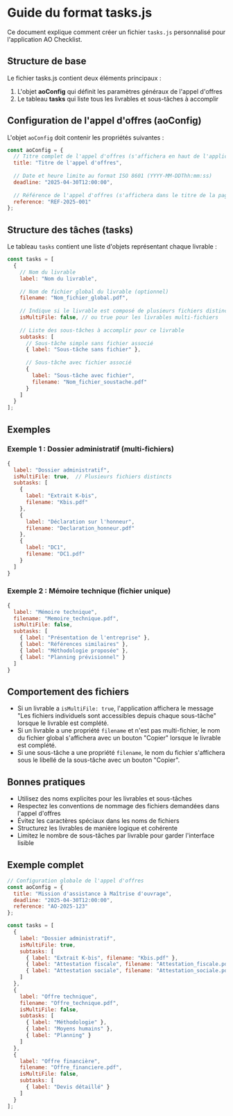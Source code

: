 # Guide du format tasks.js

Ce document explique comment créer un fichier `tasks.js` personnalisé pour l'application AO Checklist.

## Structure de base

Le fichier tasks.js contient deux éléments principaux :
1. L'objet **aoConfig** qui définit les paramètres généraux de l'appel d'offres
2. Le tableau **tasks** qui liste tous les livrables et sous-tâches à accomplir

## Configuration de l'appel d'offres (aoConfig)

L'objet `aoConfig` doit contenir les propriétés suivantes :

```javascript
const aoConfig = {
  // Titre complet de l'appel d'offres (s'affichera en haut de l'application)
  title: "Titre de l'appel d'offres",
  
  // Date et heure limite au format ISO 8601 (YYYY-MM-DDThh:mm:ss)
  deadline: "2025-04-30T12:00:00",
  
  // Référence de l'appel d'offres (s'affichera dans le titre de la page)
  reference: "REF-2025-001"
};
```

## Structure des tâches (tasks)

Le tableau `tasks` contient une liste d'objets représentant chaque livrable :

```javascript
const tasks = [
  {
    // Nom du livrable
    label: "Nom du livrable",
    
    // Nom de fichier global du livrable (optionnel)
    filename: "Nom_fichier_global.pdf",
    
    // Indique si le livrable est composé de plusieurs fichiers distincts
    isMultiFile: false, // ou true pour les livrables multi-fichiers
    
    // Liste des sous-tâches à accomplir pour ce livrable
    subtasks: [
      // Sous-tâche simple sans fichier associé
      { label: "Sous-tâche sans fichier" },
      
      // Sous-tâche avec fichier associé
      { 
        label: "Sous-tâche avec fichier",
        filename: "Nom_fichier_soustache.pdf"
      }
    ]
  }
];
```

## Exemples

### Exemple 1 : Dossier administratif (multi-fichiers)

```javascript
{
  label: "Dossier administratif",
  isMultiFile: true,  // Plusieurs fichiers distincts
  subtasks: [
    { 
      label: "Extrait K-bis",
      filename: "Kbis.pdf"
    },
    { 
      label: "Déclaration sur l'honneur",
      filename: "Declaration_honneur.pdf"
    },
    { 
      label: "DC1",
      filename: "DC1.pdf"
    }
  ]
}
```

### Exemple 2 : Mémoire technique (fichier unique)

```javascript
{
  label: "Mémoire technique",
  filename: "Memoire_technique.pdf",
  isMultiFile: false,
  subtasks: [
    { label: "Présentation de l'entreprise" },
    { label: "Références similaires" },
    { label: "Méthodologie proposée" },
    { label: "Planning prévisionnel" }
  ]
}
```

## Comportement des fichiers

- Si un livrable a `isMultiFile: true`, l'application affichera le message "Les fichiers individuels sont accessibles depuis chaque sous-tâche" lorsque le livrable est complété.
- Si un livrable a une propriété `filename` et n'est pas multi-fichier, le nom du fichier global s'affichera avec un bouton "Copier" lorsque le livrable est complété.
- Si une sous-tâche a une propriété `filename`, le nom du fichier s'affichera sous le libellé de la sous-tâche avec un bouton "Copier".

## Bonnes pratiques

- Utilisez des noms explicites pour les livrables et sous-tâches
- Respectez les conventions de nommage des fichiers demandées dans l'appel d'offres
- Évitez les caractères spéciaux dans les noms de fichiers
- Structurez les livrables de manière logique et cohérente
- Limitez le nombre de sous-tâches par livrable pour garder l'interface lisible

## Exemple complet

```javascript
// Configuration globale de l'appel d'offres
const aoConfig = {
  title: "Mission d'assistance à Maîtrise d'ouvrage",
  deadline: "2025-04-30T12:00:00",
  reference: "AO-2025-123"
};

const tasks = [
  {
    label: "Dossier administratif",
    isMultiFile: true,
    subtasks: [
      { label: "Extrait K-bis", filename: "Kbis.pdf" },
      { label: "Attestation fiscale", filename: "Attestation_fiscale.pdf" },
      { label: "Attestation sociale", filename: "Attestation_sociale.pdf" }
    ]
  },
  {
    label: "Offre technique",
    filename: "Offre_technique.pdf",
    isMultiFile: false,
    subtasks: [
      { label: "Méthodologie" },
      { label: "Moyens humains" },
      { label: "Planning" }
    ]
  },
  {
    label: "Offre financière",
    filename: "Offre_financiere.pdf",
    isMultiFile: false,
    subtasks: [
      { label: "Devis détaillé" }
    ]
  }
];
```
